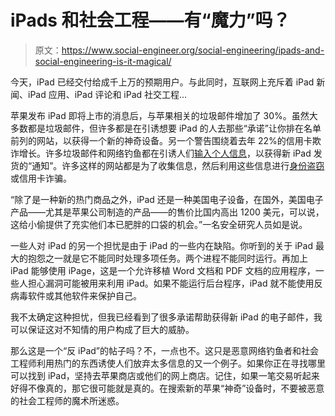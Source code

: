 # iPads 和社会工程——有“魔力”吗？

> 原文：<https://www.social-engineer.org/social-engineering/ipads-and-social-engineering-is-it-magical/>

今天，iPad 已经交付给成千上万的预期用户。与此同时，互联网上充斥着 iPad 新闻、iPad 应用、iPad 评论和 iPad 社交工程…

苹果发布 iPad 即将上市的消息后，与苹果相关的垃圾邮件增加了 30%。虽然大多数都是垃圾邮件，但许多都是在引诱想要 iPad 的人去那些“承诺”让你排在名单前列的网站，以获得一个新的神奇设备。另一个警告围绕着去年 22%的信用卡欺诈增长。许多垃圾邮件和网络钓鱼都在引诱人们[输入个人信息](https://www.social-engineer.org/social-engineering/stealing-credentials-via-social-engineering/)，以获得新 iPad 发货的“通知”。许多这样的网站都是为了收集信息，然后利用这些信息进行[身份盗窃](https://www.social-engineer.org/framework/general-discussion/categories-social-engineers/identity-theives/)或信用卡诈骗。

“除了是一种新的热门商品之外，iPad 还是一种美国电子设备，在国外，美国电子产品——尤其是苹果公司制造的产品——的售价比国内高出 1200 美元，可以说，这给小偷提供了充实他们本已肥胖的口袋的机会。”一名安全研究人员如是说。

一些人对 iPad 的另一个担忧是由于 iPad 的一些内在缺陷。你听到的关于 iPad 最大的抱怨之一就是它不能同时处理多项任务。两个进程不能同时运行。再加上 iPad 能够使用 iPage，这是一个允许移植 Word 文档和 PDF 文档的应用程序，一些人担心漏洞可能被用来利用 iPad。如果不能运行后台程序，iPad 就不能使用反病毒软件或其他软件来保护自己。

我不太确定这种担忧，但我已经看到了很多承诺帮助获得新 iPad 的电子邮件，我可以保证这对不知情的用户构成了巨大的威胁。

那么这是一个“反 iPad”的帖子吗？不，一点也不。这只是恶意网络钓鱼者和社会工程师利用热门的东西诱使人们放弃太多信息的又一个例子。如果你正在寻找哪里可以找到 iPad，坚持去苹果商店或他们的网上商店。记住，如果一笔交易听起来好得不像真的，那它很可能就是真的。在搜索新的苹果“神奇”设备时，不要被恶意的社会工程师的魔术所迷惑。